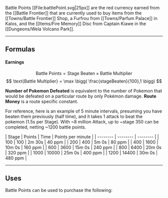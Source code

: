 Battle Points [[File:battlePoint.svg|25px]] are the red currency earned from the [[Battle Frontier]] that are currently used to buy items from the [[Towns/Battle Frontier]] Shop, a Furfrou from [[Towns/Parfum Palace]] in Kalos, and the [[Items/Fire Memory]] Disc from Captain Kiawe in the [[Dungeons/Wela Volcano Park]].

---

## Formulas
#### Earnings
$$ \text{Battle Points} =\text{Stage Beaten} \times \text{Battle Multiplier} $$
$$ \text{Battle Multiplier} = \max \bigg( \frac{stageBeaten}{100},1 \bigg) $$

**Number of Pokemon Defeated** is equivalent to the number of Pokemon that would be defeated on a particular route by only Pokémon damage.
**Route Money** is a route specific constant.

For reference, here is an example of 5 minute intervals, presuming you have beaten them previously (half time), and it takes 1 attack to beat the pokemon (1.5s per Stage). With ~8 million Attack, up to ~stage 350 can be completed, netting ~1200 battle points.

| Stage | Points | Time | Points per minute |
| -------- | -------- | -------- |
| 100     | 100     | 2m 30s     | 40 ppm |
| 200     | 400     | 5m 0s    | 80 ppm |
| 400     | 1600     | 10m 0s    | 160 ppm |
| 600     | 3600     | 15m 0s    | 240 ppm |
| 800     | 6400     | 20m 0s    | 320 ppm |
| 1000     | 10000     | 25m 0s    | 400 ppm |
| 1200     | 14400     | 30m 0s    | 480 ppm |


---

## Uses
Battle Points can be used to purchase the following:
